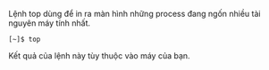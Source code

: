 Lệnh top dùng để in ra màn hình những process đang ngốn nhiều tài nguyên máy tính nhất.

```
[~]$ top
```

Kết quả của lệnh này tùy thuộc vào máy của bạn.

